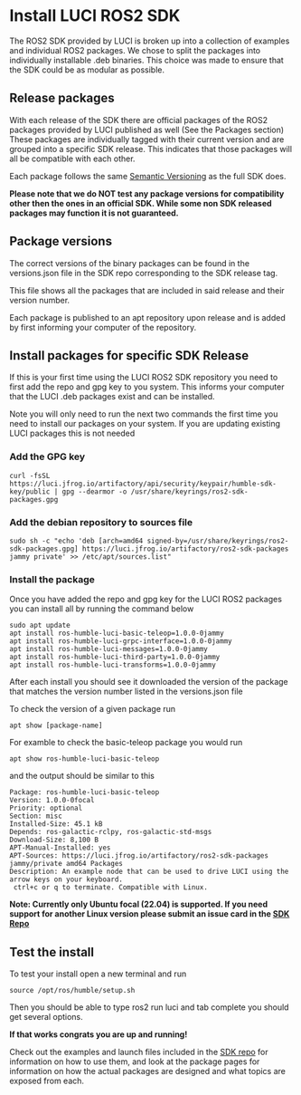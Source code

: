 # Install LUCI ROS2 SDK

The ROS2 SDK provided by LUCI is broken up into a collection of examples and individual ROS2 packages. We chose to split the packages into individually installable .deb binaries. This choice was made to ensure that the SDK could be as modular as possible.

## Release packages

With each release of the SDK there are official packages of the ROS2 packages provided by LUCI published as well (See the Packages section) These packages are individually tagged with their current version and are grouped into a specific SDK release. This indicates that those packages will all be compatible with each other.

Each package follows the same [Semantic Versioning](https://semver.org/) as the full SDK does.

**Please note that we do NOT test any package versions for compatibility other then the ones in an official SDK. While some non SDK released packages may function it is not guaranteed.**

## Package versions

The correct versions of the binary packages can be found in the versions.json file in the SDK repo corresponding to the SDK release tag.

This file shows all the packages that are included in said release and their version number.

Each package is published to an apt repository upon release and is added by first informing your computer of the repository.

## Install packages for specific SDK Release

If this is your first time using the LUCI ROS2 SDK repository you need to first add the repo and gpg key to you system. This informs your computer that the LUCI .deb packages exist and can be installed.

Note you will only need to run the next two commands the first time you need to install our packages on your system. If you are updating existing LUCI packages this is not needed

### Add the GPG key

`curl -fsSL https://luci.jfrog.io/artifactory/api/security/keypair/humble-sdk-key/public | gpg --dearmor -o /usr/share/keyrings/ros2-sdk-packages.gpg`

### Add the debian repository to sources file

`sudo sh -c "echo 'deb [arch=amd64 signed-by=/usr/share/keyrings/ros2-sdk-packages.gpg] https://luci.jfrog.io/artifactory/ros2-sdk-packages jammy private' >> /etc/apt/sources.list"`

### Install the package

Once you have added the repo and gpg key for the LUCI ROS2 packages you can install all by running the command below

```
sudo apt update
apt install ros-humble-luci-basic-teleop=1.0.0-0jammy 
apt install ros-humble-luci-grpc-interface=1.0.0-0jammy 
apt install ros-humble-luci-messages=1.0.0-0jammy 
apt install ros-humble-luci-third-party=1.0.0-0jammy 
apt install ros-humble-luci-transforms=1.0.0-0jammy
```

After each install you should see it downloaded the version of the package that matches the version number listed in the versions.json file

To check the version of a given package run

`apt show [package-name]`

For examble to check the basic-teleop package you would run

`apt show ros-humble-luci-basic-teleop`

and the output should be similar to this

```
Package: ros-humble-luci-basic-teleop
Version: 1.0.0-0focal
Priority: optional
Section: misc
Installed-Size: 45.1 kB
Depends: ros-galactic-rclpy, ros-galactic-std-msgs
Download-Size: 8,100 B
APT-Manual-Installed: yes
APT-Sources: https://luci.jfrog.io/artifactory/ros2-sdk-packages jammy/private amd64 Packages
Description: An example node that can be used to drive LUCI using the arrow keys on your keyboard.
 ctrl+c or q to terminate. Compatible with Linux.

```

**Note: Currently only Ubuntu focal (22.04) is supported. If you need support for another Linux version please submit an issue card in the [SDK Repo](https://github.com/lucimobility/luci-ros2-sdk)**

## Test the install

To test your install open a new terminal and run

`source /opt/ros/humble/setup.sh`

Then you should be able to type ros2 run luci and tab complete you should get several options.

**If that works congrats you are up and running!**

Check out the examples and launch files included in the [SDK repo](https://github.com/lucimobility/luci-ros2-sdk) for information on how to use them, and look at the package pages for information on how the actual packages are designed and what topics are exposed from each.
